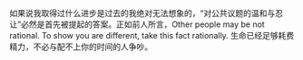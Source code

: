
如果说我取得过什么进步是过去的我绝对无法想象的，“对公共议题的温和与忍让”必然是首先被提起的答案。正如前人所言，Other people may be not rational. To show you are different, take this fact rationally. 生命已经足够耗费精力，不必与配不上你的时间的人争吵。


